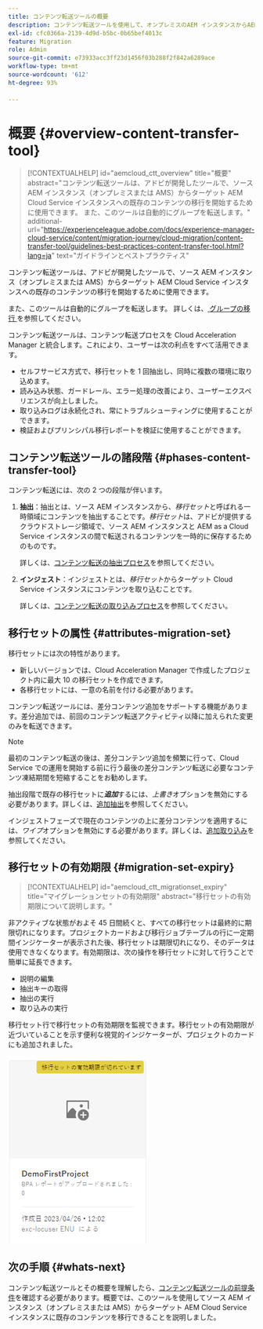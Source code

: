 ```yaml
---
title: コンテンツ転送ツールの概要
description: コンテンツ転送ツールを使用して、オンプレミスのAEM インスタンスからAEM as a Cloud Serviceにコンテンツを転送する方法を説明します
exl-id: cfc0366a-2139-4d9d-b5bc-0b65bef4013c
feature: Migration
role: Admin
source-git-commit: e73933acc3ff23d1456f03b288f2f842a6289ace
workflow-type: tm+mt
source-wordcount: '612'
ht-degree: 93%

---
```



# 概要 {#overview-content-transfer-tool}

>[!CONTEXTUALHELP]
>id="aemcloud_ctt_overview"
>title="概要"
>abstract="コンテンツ転送ツールは、アドビが開発したツールで、ソース AEM インスタンス（オンプレミスまたは AMS）からターゲット AEM Cloud Service インスタンスへの既存のコンテンツの移行を開始するために使用できます。 また、このツールは自動的にグループを転送します。"
>additional-url="https://experienceleague.adobe.com/docs/experience-manager-cloud-service/content/migration-journey/cloud-migration/content-transfer-tool/guidelines-best-practices-content-transfer-tool.html?lang=ja" text="ガイドラインとベストプラクティス"

コンテンツ転送ツールは、アドビが開発したツールで、ソース AEM インスタンス（オンプレミスまたは AMS）からターゲット AEM Cloud Service インスタンスへの既存のコンテンツの移行を開始するために使用できます。

また、このツールは自動的にグループを転送します。  詳しくは、[ グループの移行 ](/help/journey-migration/content-transfer-tool/using-content-transfer-tool/group-migration.md) を参照してください。

コンテンツ転送ツールは、コンテンツ転送プロセスを Cloud Acceleration Manager と統合します。これにより、ユーザーは次の利点をすべて活用できます。

* セルフサービス方式で、移行セットを 1 回抽出し、同時に複数の環境に取り込めます。
* 読み込み状態、ガードレール、エラー処理の改善により、ユーザーエクスペリエンスが向上しました。
* 取り込みログは永続化され、常にトラブルシューティングに使用することができます。
* 検証およびプリンシパル移行レポートを検証に使用することができます。

## コンテンツ転送ツールの諸段階 {#phases-content-transfer-tool}

コンテンツ転送には、次の 2 つの段階が伴います。

1. **抽出**：抽出とは、ソース AEM インスタンスから、*移行セット*&#x200B;と呼ばれる一時領域にコンテンツを抽出することです。*移行セット*&#x200B;は、アドビが提供するクラウドストレージ領域で、ソース AEM インスタンスと AEM as a Cloud Service インスタンスの間で転送されるコンテンツを一時的に保存するためのものです。

   詳しくは、[コンテンツ転送の抽出プロセス](/help/journey-migration/content-transfer-tool/using-content-transfer-tool/extracting-content.md)を参照してください。

1. **インジェスト**：インジェストとは、*移行セット*&#x200B;からターゲット Cloud Service インスタンスにコンテンツを取り込むことです。

   詳しくは、[コンテンツ転送の取り込みプロセス](/help/journey-migration/content-transfer-tool/using-content-transfer-tool/ingesting-content.md)を参照してください。

## 移行セットの属性 {#attributes-migration-set}

移行セットには次の特性があります。

* 新しいバージョンでは、Cloud Acceleration Manager で作成したプロジェクト内に最大 10 の移行セットを作成できます。
* 各移行セットには、一意の名前を付ける必要があります。

コンテンツ転送ツールには、差分コンテンツ追加をサポートする機能があります。差分追加では、前回のコンテンツ転送アクティビティ以降に加えられた変更のみを転送できます。

>[!NOTE]
>最初のコンテンツ転送の後は、差分コンテンツ追加を頻繁に行って、Cloud Service での運用を開始する前に行う最後の差分コンテンツ転送に必要なコンテンツ凍結期間を短縮することをお勧めします。

抽出段階で既存の移行セットに&#x200B;***追加***&#x200B;するには、*上書き*&#x200B;オプションを無効にする必要があります。詳しくは、[追加抽出](/help/journey-migration/content-transfer-tool/using-content-transfer-tool/extracting-content.md#top-up-extraction-process)を参照してください。

インジェストフェーズで現在のコンテンツの上に差分コンテンツを適用するには、*ワイプ*&#x200B;オプションを無効にする必要があります。詳しくは、[追加取り込み](/help/journey-migration/content-transfer-tool/using-content-transfer-tool/ingesting-content.md#top-up-ingestion-process)を参照してください。

## 移行セットの有効期限 {#migration-set-expiry}

>[!CONTEXTUALHELP]
>id="aemcloud_ctt_migrationset_expiry"
>title="マイグレーションセットの有効期限"
>abstract="移行セットの有効期限について説明します。"

非アクティブな状態がおよそ 45 日間続くと、すべての移行セットは最終的に期限切れになります。プロジェクトカードおよび移行ジョブテーブルの行に一定期間インジケーターが表示された後、移行セットは期限切れになり、そのデータは使用できなくなります。有効期限は、次の操作を移行セットに対して行うことで簡単に延長できます。

* 説明の編集
* 抽出キーの取得
* 抽出の実行
* 取り込みの実行

移行セット行で移行セットの有効期限を監視できます。移行セットの有効期限が近づいていることを示す便利な視覚的インジケーターが、プロジェクトのカードにも追加されました。

![画像](/help/journey-migration/content-transfer-tool/assets-ctt/cttcam29.png)

## 次の手順 {#whats-next}

コンテンツ転送ツールとその概要を理解したら、[コンテンツ転送ツールの前提条件](/help/journey-migration/content-transfer-tool/using-content-transfer-tool/prerequisites-content-transfer-tool.md)を確認する必要があります。概要では、このツールを使用してソース AEM インスタンス（オンプレミスまたは AMS）からターゲット AEM Cloud Service インスタンスに既存のコンテンツを移行できることを説明しました。
